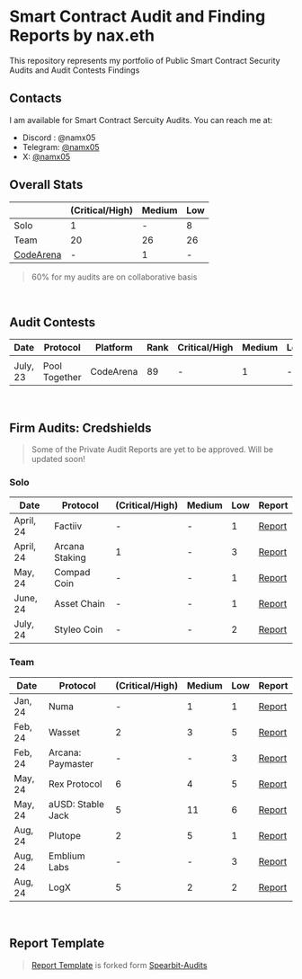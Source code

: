 # Smart Contract Audit and Finding Reports by nax.eth

This repository represents my portfolio of Public Smart Contract Security Audits and Audit Contests Findings
<br>

## Contacts

I am available for Smart Contract Sercuity Audits. You can reach me at:

- Discord : @namx05
- Telegram: [@namx05](https://t.me/namx05)
- X: [@namx05](https://twitter.com/namx05)

## Overall Stats

|                                            | (Critical/High) | Medium | Low |
| ------------------------------------------ | --------------- | ------ | --- |
| Solo                                       | 1               | -      | 8   |
| Team                                       | 20              | 26     | 26  |
| [CodeArena](https://code4rena.com/@namx05) | -               | 1      | -   |

> 60% for my audits are on collaborative basis

<!-- | [Sherlock](https://sherlock.xyz/)          |         |          |      |        |     |
| [CodeHawks](https://www.codehawks.com/)    |         |          |      |        |     |
-->
<br>

## Audit Contests

| Date     | Protocol      | Platform  | Rank | Critical/High | Medium | Low | Report                            |
| -------- | ------------- | --------- | ---- | ------------- | ------ | --- | --------------------------------- |
|          |               |           |      |               |        |     |                                   |
| July, 23 | Pool Together | CodeArena | 89   | -             | 1      | -   | [Report](solo/C4/PoolTogether.md) |

<br>

## Firm Audits: Credshields

> Some of the Private Audit Reports are yet to be approved. Will be updated soon!

### Solo

<!-- |           |                |                     |              |     | [Report]()                                                                                                        | -->

| Date      | Protocol       | (Critical/High) | Medium | Low | Report                                                                                                            |
| --------- | -------------- | --------------- | ------ | --- | ----------------------------------------------------------------------------------------------------------------- |
| April, 24 | Factiiv        | -               | -      | 1   | [Report](https://github.com/Credshields/audit-reports/blob/master/Factiiv_Token_Final_Audit_Report.pdf)           |
| April, 24 | Arcana Staking | 1               | -      | 3   | [Report](https://github.com/Credshields/audit-reports/blob/master/Arcana_Staking_Contract_Final_Audit_Report.pdf) |
| May, 24   | Compad Coin    | -               | -      | 1   | [Report](https://github.com/Credshields/audit-reports/blob/master/Compad_Coin_Final_Audit_Report.pdf)             |
| June, 24  | Asset Chain    | -               | -      | 1   | [Report](https://github.com/Credshields/audit-reports/blob/master/Asset_Chain_Final_Audit_Report.pdf)             |
| July, 24  | Styleo Coin    | -               | -      | 2   | [Report](https://github.com/Credshields/audit-reports/blob/master/Styleo%20Coin%20Final%20Audit%20Report.pdf)     |

### Team

<!-- |           |                |                     |                |     | [Report]()                                                                                                        | -->

| Date    | Protocol          | (Critical/High) | Medium | Low | Report                                                                                                                           |
| ------- | ----------------- | --------------- | ------ | --- | -------------------------------------------------------------------------------------------------------------------------------- |
| Jan, 24 | Numa              | -               | 1      | 1   | [Report](https://github.com/Credshields/audit-reports/blob/master/Numa_Final_Audit_Report.pdf)                                   |
| Feb, 24 | Wasset            | 2               | 3      | 5   | [Report](https://github.com/Credshields/audit-reports/blob/master/Wasset_Final_Audit_Report.pdf)                                 |
| Feb, 24 | Arcana: Paymaster | -               | -      | 3   | [Report](https://github.com/Credshields/audit-reports/blob/master/Arcana_PayMaster_Final_Report.pdf)                             |
| May, 24 | Rex Protocol      | 6               | 4      | 5   | [Report](https://github.com/Credshields/audit-reports/blob/master/Rex_Exchange_Final_Audit_Report.pdf)                           |
| May, 24 | aUSD: Stable Jack | 5               | 11     | 6   | [Report](https://github.com/Credshields/audit-reports/blob/master/aUSD_SC_Final_Audit_Report.pdf)                                |
| Aug, 24 | Plutope           | 2               | 5      | 1   | [Report](https://github.com/Credshields/audit-reports/blob/master/Plutope_Final_Audit_Report.pdf)                                |
| Aug, 24 | Emblium Labs      | -               | -      | 3   | [Report](https://github.com/Credshields/audit-reports/blob/master/Kaku_SmartContract_Final_Report.pdf)                           |
| Aug, 24 | LogX              | 5               | 2      | 2   | [Report](https://github.com/Credshields/audit-reports/blob/4d34781e41a23c270314fac5aced61fc24370f4c/LogX_Token_Final_Report.pdf) |

<br>

## Report Template

> [Report Template](Report_Template.md) is forked form [Spearbit-Audits](https://github.com/spearbit-audits/report-template/blob/main/report.md)

<br>
